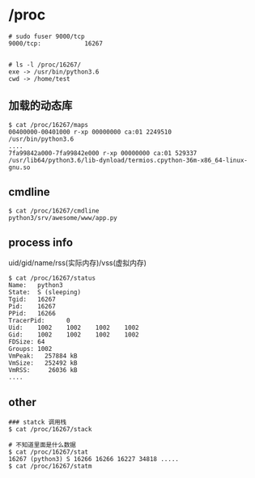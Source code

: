 # /proc

    # sudo fuser 9000/tcp
    9000/tcp:            16267


    # ls -l /proc/16267/
    exe -> /usr/bin/python3.6
    cwd -> /home/test

## 加载的动态库

    $ cat /proc/16267/maps 
    00400000-00401000 r-xp 00000000 ca:01 2249510                            /usr/bin/python3.6
    ....
    7fa99842a000-7fa99842e000 r-xp 00000000 ca:01 529337                     /usr/lib64/python3.6/lib-dynload/termios.cpython-36m-x86_64-linux-gnu.so

## cmdline

    $ cat /proc/16267/cmdline
    python3/srv/awesome/www/app.py

## process info
uid/gid/name/rss(实际内存)/vss(虚拟内存)

    $ cat /proc/16267/status
    Name:   python3
    State:  S (sleeping)
    Tgid:   16267
    Pid:    16267
    PPid:   16266
    TracerPid:      0
    Uid:    1002    1002    1002    1002
    Gid:    1002    1002    1002    1002
    FDSize: 64
    Groups: 1002
    VmPeak:   257884 kB
    VmSize:   252492 kB
    VmRSS:     26036 kB
    ....

## other
```
### statck 调用栈
$ cat /proc/16267/stack

# 不知道里面是什么数据
$ cat /proc/16267/stat
16267 (python3) S 16266 16266 16227 34818 .....
$ cat /proc/16267/statm
```